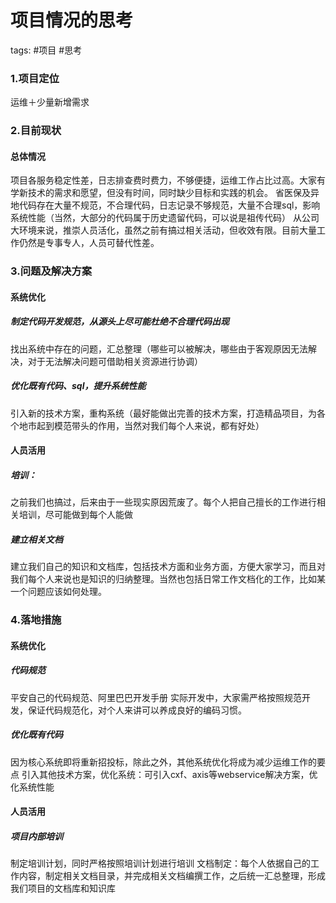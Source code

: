 # 项目情况的思考

tags: #项目 #思考

### 1.项目定位

运维＋少量新增需求

### 2.目前现状

#### 总体情况

项目各服务稳定性差，日志排查费时费力，不够便捷，运维工作占比过高。大家有学新技术的需求和愿望，但没有时间，同时缺少目标和实践的机会。
省医保及异地代码存在大量不规范，不合理代码，日志记录不够规范，大量不合理sql，影响系统性能（当然，大部分的代码属于历史遗留代码，可以说是祖传代码）
从公司大环境来说，推崇人员活化，虽然之前有搞过相关活动，但收效有限。目前大量工作仍然是专事专人，人员可替代性差。

### 3.问题及解决方案

#### 系统优化

##### 制定代码开发规范，从源头上尽可能杜绝不合理代码出现

找出系统中存在的问题，汇总整理（哪些可以被解决，哪些由于客观原因无法解决，对于无法解决问题可借助相关资源进行协调）

##### 优化既有代码、sql，提升系统性能

引入新的技术方案，重构系统（最好能做出完善的技术方案，打造精品项目，为各个地市起到模范带头的作用，当然对我们每个人来说，都有好处）

#### 人员活用

##### 培训：

之前我们也搞过，后来由于一些现实原因荒废了。每个人把自己擅长的工作进行相关培训，尽可能做到每个人能做

##### 建立相关文档

建立我们自己的知识和文档库，包括技术方面和业务方面，方便大家学习，而且对我们每个人来说也是知识的归纳整理。当然也包括日常工作文档化的工作，比如某一个问题应该如何处理。

### 4.落地措施

#### 系统优化

##### 代码规范

平安自己的代码规范、阿里巴巴开发手册
实际开发中，大家需严格按照规范开发，保证代码规范化，对个人来讲可以养成良好的编码习惯。

##### 优化既有代码

因为核心系统即将重新招投标，除此之外，其他系统优化将成为减少运维工作的要点
引入其他技术方案，优化系统：可引入cxf、axis等webservice解决方案，优化系统性能

#### 人员活用

##### 项目内部培训

制定培训计划，同时严格按照培训计划进行培训
文档制定：每个人依据自己的工作内容，制定相关文档目录，并完成相关文档编撰工作，之后统一汇总整理，形成我们项目的文档库和知识库